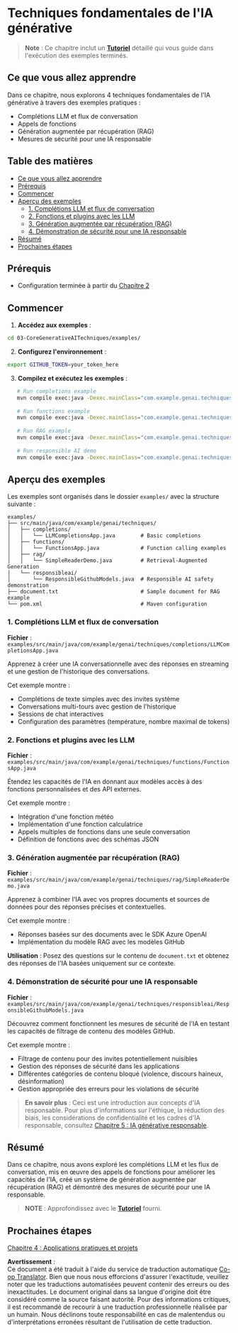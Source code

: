 <!--
CO_OP_TRANSLATOR_METADATA:
{
  "original_hash": "0a27b17f64f598a80b72d93b98b7ed04",
  "translation_date": "2025-07-21T16:01:22+00:00",
  "source_file": "03-CoreGenerativeAITechniques/README.md",
  "language_code": "fr"
}
-->
# Techniques fondamentales de l'IA générative

>**Note** : Ce chapitre inclut un [**Tutoriel**](./TUTORIAL.md) détaillé qui vous guide dans l'exécution des exemples terminés.

## Ce que vous allez apprendre
Dans ce chapitre, nous explorons 4 techniques fondamentales de l'IA générative à travers des exemples pratiques :
- Complétions LLM et flux de conversation
- Appels de fonctions
- Génération augmentée par récupération (RAG)
- Mesures de sécurité pour une IA responsable

## Table des matières

- [Ce que vous allez apprendre](../../../03-CoreGenerativeAITechniques)
- [Prérequis](../../../03-CoreGenerativeAITechniques)
- [Commencer](../../../03-CoreGenerativeAITechniques)
- [Aperçu des exemples](../../../03-CoreGenerativeAITechniques)
  - [1. Complétions LLM et flux de conversation](../../../03-CoreGenerativeAITechniques)
  - [2. Fonctions et plugins avec les LLM](../../../03-CoreGenerativeAITechniques)
  - [3. Génération augmentée par récupération (RAG)](../../../03-CoreGenerativeAITechniques)
  - [4. Démonstration de sécurité pour une IA responsable](../../../03-CoreGenerativeAITechniques)
- [Résumé](../../../03-CoreGenerativeAITechniques)
- [Prochaines étapes](../../../03-CoreGenerativeAITechniques)

## Prérequis

- Configuration terminée à partir du [Chapitre 2](../../../02-SetupDevEnvironment)

## Commencer

1. **Accédez aux exemples** :  
```bash
cd 03-CoreGenerativeAITechniques/examples/
```  
2. **Configurez l'environnement** :  
```bash
export GITHUB_TOKEN=your_token_here
```  
3. **Compilez et exécutez les exemples** :  
```bash
   # Run completions example
   mvn compile exec:java -Dexec.mainClass="com.example.genai.techniques.completions.LLMCompletionsApp"
   
   # Run functions example  
   mvn compile exec:java -Dexec.mainClass="com.example.genai.techniques.functions.FunctionsApp"
   
   # Run RAG example
   mvn compile exec:java -Dexec.mainClass="com.example.genai.techniques.rag.SimpleReaderDemo"
   
   # Run responsible AI demo
   mvn compile exec:java -Dexec.mainClass="com.example.genai.techniques.responsibleai.ResponsibleGithubModels"
   ```  

## Aperçu des exemples

Les exemples sont organisés dans le dossier `examples/` avec la structure suivante :

```
examples/
├── src/main/java/com/example/genai/techniques/
│   ├── completions/
│   │   └── LLMCompletionsApp.java        # Basic completions 
│   ├── functions/
│   │   └── FunctionsApp.java             # Function calling examples
│   ├── rag/
│   │   └── SimpleReaderDemo.java         # Retrieval-Augmented Generation
│   └── responsibleai/
│       └── ResponsibleGithubModels.java  # Responsible AI safety demonstration
├── document.txt                          # Sample document for RAG example
└── pom.xml                               # Maven configuration
```

### 1. Complétions LLM et flux de conversation
**Fichier** : `examples/src/main/java/com/example/genai/techniques/completions/LLMCompletionsApp.java`

Apprenez à créer une IA conversationnelle avec des réponses en streaming et une gestion de l'historique des conversations.

Cet exemple montre :
- Complétions de texte simples avec des invites système
- Conversations multi-tours avec gestion de l'historique
- Sessions de chat interactives
- Configuration des paramètres (température, nombre maximal de tokens)

### 2. Fonctions et plugins avec les LLM
**Fichier** : `examples/src/main/java/com/example/genai/techniques/functions/FunctionsApp.java`

Étendez les capacités de l'IA en donnant aux modèles accès à des fonctions personnalisées et des API externes.

Cet exemple montre :
- Intégration d'une fonction météo
- Implémentation d'une fonction calculatrice  
- Appels multiples de fonctions dans une seule conversation
- Définition de fonctions avec des schémas JSON

### 3. Génération augmentée par récupération (RAG)
**Fichier** : `examples/src/main/java/com/example/genai/techniques/rag/SimpleReaderDemo.java`

Apprenez à combiner l'IA avec vos propres documents et sources de données pour des réponses précises et contextuelles.

Cet exemple montre :
- Réponses basées sur des documents avec le SDK Azure OpenAI
- Implémentation du modèle RAG avec les modèles GitHub

**Utilisation** : Posez des questions sur le contenu de `document.txt` et obtenez des réponses de l'IA basées uniquement sur ce contexte.

### 4. Démonstration de sécurité pour une IA responsable
**Fichier** : `examples/src/main/java/com/example/genai/techniques/responsibleai/ResponsibleGithubModels.java`

Découvrez comment fonctionnent les mesures de sécurité de l'IA en testant les capacités de filtrage de contenu des modèles GitHub.

Cet exemple montre :
- Filtrage de contenu pour des invites potentiellement nuisibles
- Gestion des réponses de sécurité dans les applications
- Différentes catégories de contenu bloqué (violence, discours haineux, désinformation)
- Gestion appropriée des erreurs pour les violations de sécurité

> **En savoir plus** : Ceci est une introduction aux concepts d'IA responsable. Pour plus d'informations sur l'éthique, la réduction des biais, les considérations de confidentialité et les cadres d'IA responsable, consultez [Chapitre 5 : IA générative responsable](../05-ResponsibleGenAI/README.md).

## Résumé

Dans ce chapitre, nous avons exploré les complétions LLM et les flux de conversation, mis en œuvre des appels de fonctions pour améliorer les capacités de l'IA, créé un système de génération augmentée par récupération (RAG) et démontré des mesures de sécurité pour une IA responsable.

> **NOTE** : Approfondissez avec le [**Tutoriel**](./TUTORIAL.md) fourni.

## Prochaines étapes

[Chapitre 4 : Applications pratiques et projets](../04-PracticalSamples/README.md)

**Avertissement** :  
Ce document a été traduit à l'aide du service de traduction automatique [Co-op Translator](https://github.com/Azure/co-op-translator). Bien que nous nous efforcions d'assurer l'exactitude, veuillez noter que les traductions automatisées peuvent contenir des erreurs ou des inexactitudes. Le document original dans sa langue d'origine doit être considéré comme la source faisant autorité. Pour des informations critiques, il est recommandé de recourir à une traduction professionnelle réalisée par un humain. Nous déclinons toute responsabilité en cas de malentendus ou d'interprétations erronées résultant de l'utilisation de cette traduction.